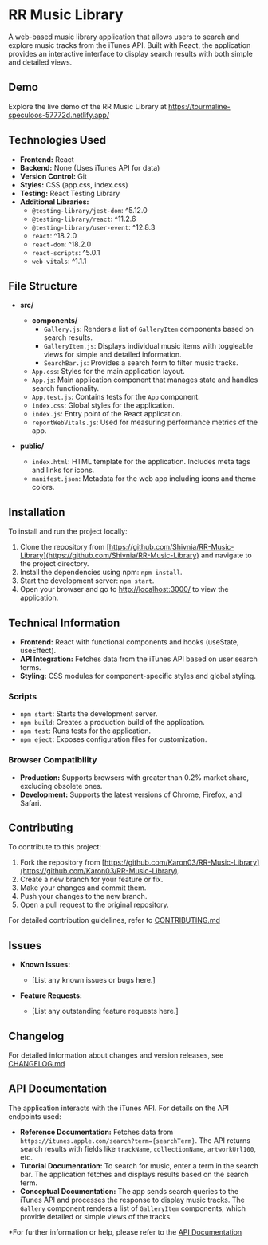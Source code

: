 # **RR Music Library**

A web-based music library application that allows users to search and explore music tracks from the iTunes API. Built with React, the application provides an interactive interface to display search results with both simple and detailed views.

## Demo

Explore the live demo of the RR Music Library at https://tourmaline-speculoos-57772d.netlify.app/

## Technologies Used

- **Frontend:** React
- **Backend:** None (Uses iTunes API for data)
- **Version Control:** Git
- **Styles:** CSS (app.css, index.css)
- **Testing:** React Testing Library
- **Additional Libraries:** 
  - `@testing-library/jest-dom`: ^5.12.0
  - `@testing-library/react`: ^11.2.6
  - `@testing-library/user-event`: ^12.8.3
  - `react`: ^18.2.0
  - `react-dom`: ^18.2.0
  - `react-scripts`: ^5.0.1
  - `web-vitals`: ^1.1.1

## File Structure

- **src/**
  - **components/**
    - `Gallery.js`: Renders a list of `GalleryItem` components based on search results.
    - `GalleryItem.js`: Displays individual music items with toggleable views for simple and detailed information.
    - `SearchBar.js`: Provides a search form to filter music tracks.
  - `App.css`: Styles for the main application layout.
  - `App.js`: Main application component that manages state and handles search functionality.
  - `App.test.js`: Contains tests for the `App` component.
  - `index.css`: Global styles for the application.
  - `index.js`: Entry point of the React application.
  - `reportWebVitals.js`: Used for measuring performance metrics of the app.

- **public/**
  - `index.html`: HTML template for the application. Includes meta tags and links for icons.
  - `manifest.json`: Metadata for the web app including icons and theme colors.

## Installation

To install and run the project locally:

1. Clone the repository from [https://github.com/Shivnia/RR-Music-Library](https://github.com/Shivnia/RR-Music-Library) and navigate to the project directory.
2. Install the dependencies using npm: `npm install`.
3. Start the development server: `npm start`.
4. Open your browser and go to [http://localhost:3000/](http://localhost:3000/) to view the application.

## Technical Information

- **Frontend:** React with functional components and hooks (useState, useEffect).
- **API Integration:** Fetches data from the iTunes API based on user search terms.
- **Styling:** CSS modules for component-specific styles and global styling.


### Scripts

- `npm start`: Starts the development server.
- `npm build`: Creates a production build of the application.
- `npm test`: Runs tests for the application.
- `npm eject`: Exposes configuration files for customization.

### Browser Compatibility

- **Production:** Supports browsers with greater than 0.2% market share, excluding obsolete ones.
- **Development:** Supports the latest versions of Chrome, Firefox, and Safari.

## Contributing

To contribute to this project:

1. Fork the repository from [https://github.com/Karon03/RR-Music-Library](https://github.com/Karon03/RR-Music-Library).
2. Create a new branch for your feature or fix.
3. Make your changes and commit them.
4. Push your changes to the new branch.
5. Open a pull request to the original repository.

For detailed contribution guidelines, refer to [CONTRIBUTING.md](#)

## Issues

- **Known Issues:**
  - [List any known issues or bugs here.]

- **Feature Requests:**
  - [List any outstanding feature requests here.]

## Changelog

For detailed information about changes and version releases, see [CHANGELOG.md](#)

## API Documentation

The application interacts with the iTunes API. For details on the API endpoints used:

- **Reference Documentation:** Fetches data from `https://itunes.apple.com/search?term={searchTerm}`. The API returns search results with fields like `trackName`, `collectionName`, `artworkUrl100`, etc.
- **Tutorial Documentation:** To search for music, enter a term in the search bar. The application fetches and displays results based on the search term.
- **Conceptual Documentation:** The app sends search queries to the iTunes API and processes the response to display music tracks. The `Gallery` component renders a list of `GalleryItem` components, which provide detailed or simple views of the tracks.

*For further information or help, please refer to the [API Documentation](#)
